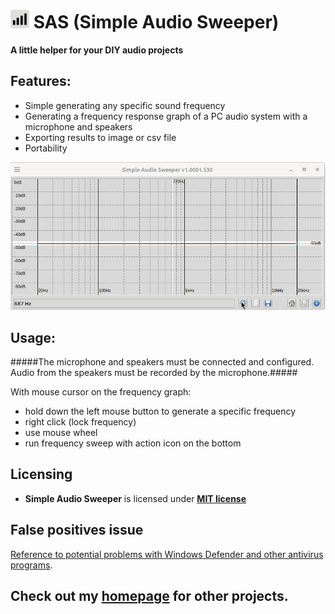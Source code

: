 # <img src="./src/icons/sas.png" width=30> SAS (Simple Audio Sweeper)
**A little helper for your DIY audio projects**

## Features:
- Simple generating any specific sound frequency
- Generating a frequency response graph of a PC audio system with a microphone and speakers
- Exporting results to image or csv file
- Portability

![image info](./info/sas.gif)

## Usage:
#####The microphone and speakers must be connected and configured. Audio from the speakers must be recorded by the microphone.#####

With mouse cursor on the frequency graph:

- hold down the left mouse button to generate a specific frequency
- right click (lock frequency)
- use mouse wheel
- run frequency sweep with action icon on the bottom


## Licensing
- **Simple Audio Sweeper** is licensed under **[MIT license](./LICENSE)**

## False positives issue
[Reference to potential problems with Windows Defender and other antivirus programs](https://github.com/PJDude/dude/discussions/9).

## Check out my [homepage](https://github.com/PJDude) for other projects.
